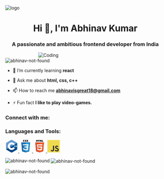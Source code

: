 ![logo](https://repository-images.githubusercontent.com/588181932/e36ec678-7984-4cdd-8e4c-a3932772ff8e)
<h1 align="center">Hi 👋, I'm Abhinav Kumar</h1>
<h3 align="center">A passionate and ambitious frontend developer from India</h3>
<img align="right" alt="Coding" width="400" src="https://camo.githubusercontent.com/5ddf73ad3a205111cf8c686f687fc216c2946a75005718c8da5b837ad9de78c9/68747470733a2f2f7468756d62732e6766796361742e636f6d2f4576696c4e657874446576696c666973682d736d616c6c2e676966">
<p align="left"> <img src="https://komarev.com/ghpvc/?username=abhinav-not-found&label=Profile%20views&color=0e75b6&style=flat" alt="abhinav-not-found" /> </p>

- 🌱 I’m currently learning **react**

- 💬 Ask me about **html, css, c++**

- 📫 How to reach me **abhinavisgreat18@gmail.com**

- ⚡ Fun fact **I like to play video-games.**

<h3 align="left">Connect with me:</h3>
<p align="left">
</p>

<h3 align="left">Languages and Tools:</h3>
<p align="left"> <a href="https://www.w3schools.com/cpp/" target="_blank" rel="noreferrer"> <img src="https://raw.githubusercontent.com/devicons/devicon/master/icons/cplusplus/cplusplus-original.svg" alt="cplusplus" width="40" height="40"/> </a> <a href="https://www.w3schools.com/css/" target="_blank" rel="noreferrer"> <img src="https://raw.githubusercontent.com/devicons/devicon/master/icons/css3/css3-original-wordmark.svg" alt="css3" width="40" height="40"/> </a> <a href="https://www.w3.org/html/" target="_blank" rel="noreferrer"> <img src="https://raw.githubusercontent.com/devicons/devicon/master/icons/html5/html5-original-wordmark.svg" alt="html5" width="40" height="40"/> </a> <a href="https://developer.mozilla.org/en-US/docs/Web/JavaScript" target="_blank" rel="noreferrer"> <img src="https://raw.githubusercontent.com/devicons/devicon/master/icons/javascript/javascript-original.svg" alt="javascript" width="40" height="40"/> </a> </p>

<p><img align="left" src="https://github-readme-stats.vercel.app/api/top-langs?username=abhinav-not-found&show_icons=true&locale=en&layout=compact" alt="abhinav-not-found" /></p>

<p>&nbsp;<img align="center" src="https://github-readme-stats.vercel.app/api?username=abhinav-not-found&show_icons=true&locale=en" alt="abhinav-not-found" /></p>

<p><img align="center" src="https://github-readme-streak-stats.herokuapp.com/?user=abhinav-not-found&" alt="abhinav-not-found" /></p>
